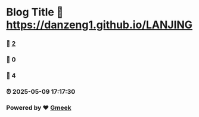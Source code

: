 # Blog Title :link: https://danzeng1.github.io/LANJING 
### :page_facing_up: [2](https://danzeng1.github.io/LANJING/tag.html) 
### :speech_balloon: 0 
### :hibiscus: 4 
### :alarm_clock: 2025-05-09 17:17:30 
### Powered by :heart: [Gmeek](https://github.com/Meekdai/Gmeek)

